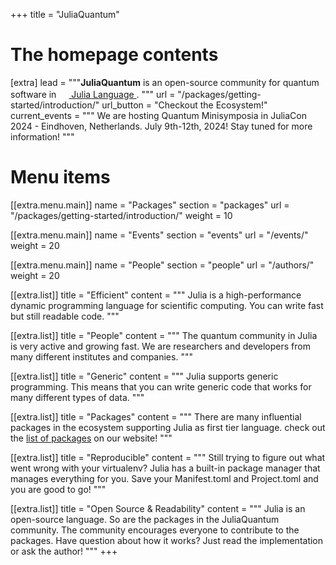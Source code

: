 +++
title = "JuliaQuantum"

# The homepage contents
[extra]
lead = """<b>JuliaQuantum</b> is an open-source community for quantum software in
<a href="https://julialang.org">
    <img
        src="https://raw.githubusercontent.com/JuliaLang/julia-logo-graphics/master/images/julia.ico" 
        width="16em"
    >
    Julia Language
</a>.
"""
url = "/packages/getting-started/introduction/"
url_button = "Checkout the Ecosystem!"
current_events = """
We are hosting Quantum Minisymposia in JuliaCon 2024 - Eindhoven, Netherlands.
July 9th-12th, 2024! Stay tuned for more information!
"""

# Menu items
[[extra.menu.main]]
name = "Packages"
section = "packages"
url = "/packages/getting-started/introduction/"
weight = 10

[[extra.menu.main]]
name = "Events"
section = "events"
url = "/events/"
weight = 20

[[extra.menu.main]]
name = "People"
section = "people"
url = "/authors/"
weight = 20

[[extra.list]]
title = "Efficient"
content = """
Julia is a high-performance dynamic
programming language for scientific computing.
You can write fast but still readable code.
"""

[[extra.list]]
title = "People"
content = """
The quantum community in Julia is very active
and growing fast. We are researchers and developers
from many different institutes and companies.
"""

[[extra.list]]
title = "Generic"
content = """
Julia supports generic programming. This means that
you can write generic code that works for many different
types of data.
"""

[[extra.list]]
title = "Packages"
content = """
There are many influential packages in the ecosystem
supporting Julia as first tier language. check out the
<a href="/packages/getting-started/introduction/">list of packages</a>
on our website!
"""

[[extra.list]]
title = "Reproducible"
content = """
Still trying to figure out what went wrong with your
virtualenv? Julia has a built-in package manager
that manages everything for you. Save your Manifest.toml
and Project.toml and you are good to go!
"""

[[extra.list]]
title = "Open Source & Readability"
content = """
Julia is an open-source language. So are the packages
in the JuliaQuantum community. The community encourages
everyone to contribute to the packages. Have question
about how it works? Just read the implementation or ask
the author!
"""
+++
